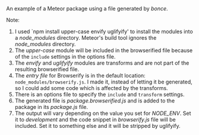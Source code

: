An example of a Meteor package using a file generated by *bonce*.

Note:

1. I used `npm install upper-case envify uglifyify' to install the modules into a *node_modules* directory. Meteor's build tool ignores the *node_modules* directory.
2. The *upper-case* module will be included in the browserified file because of the `include` settings in the options file.
3. The *envify* and *uglifyify* modules are transforms and are not part of the resulting browserified file.
4. The *entry file* for Browserify is in the default location: `node_modules/browserify.js`. I made it, instead of letting it be generated, so I could add some code which is affected by the transforms.
5. There is an options file to specify the `include` and `transform` settings.
6. The generated file is *package.browserified.js* and is added to the package in its *package.js* file.
7. The output will vary depending on the value you set for *NODE_ENV*. Set it to *development* and the code snippet in *browserify.js* file will be included. Set it to something else and it will be stripped by uglifyify.
